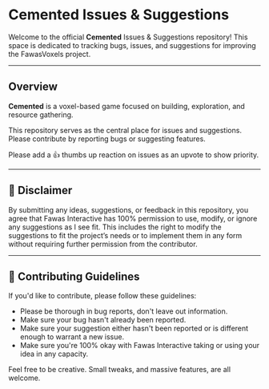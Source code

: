 # Cemented Issues & Suggestions

Welcome to the official **Cemented** Issues & Suggestions repository! This space is dedicated to tracking bugs, issues, and suggestions for improving the FawasVoxels project.

---

## Overview
**Cemented** is a voxel-based game focused on building, exploration, and resource gathering.

This repository serves as the central place for issues and suggestions. Please contribute by reporting bugs or suggesting features.

Please add a 👍 thumbs up reaction on issues as an upvote to show priority.

---

## 📜 Disclaimer
By submitting any ideas, suggestions, or feedback in this repository, you agree that Fawas Interactive has 100% permission to use, modify, or ignore any suggestions as I see fit. This includes the right to modify the suggestions to fit the project’s needs or to implement them in any form without requiring further permission from the contributor.

---
## 🤝 Contributing Guidelines
If you'd like to contribute, please follow these guidelines:

- Please be thorough in bug reports, don't leave out information.
- Make sure your bug hasn't already been reported.
- Make sure your suggestion either hasn't been reported or is different enough to warrant a new issue.
- Make sure you're 100% okay with Fawas Interactive taking or using your idea in any capacity.

Feel free to be creative. Small tweaks, and massive features, are all welcome.
